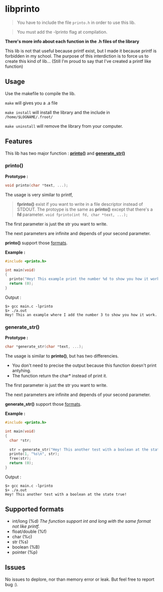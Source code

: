 # libprinto
> You have to include the file `printo.h` in order to use this lib.

> You must add the -lprinto flag at compilation.

**There's more info about each function in the .h files of the library** 

This lib is not that useful because printf exist, but I made it because printf is forbidden in my school. The purpose of this interdiction is to force us to create this kind of lib... (Still I'm proud to say that I've created a printf like function)

## Usage

Use the makefile to compile the lib.

`make` will gives you a .a file

`make install` will install the library and the include in `/home/$LOGNAME/.froot/`

`make uninstall` will remove the library from your computer.

## Features

This lib has two major function : [**printo()**](#printo) and  [**generate_str()**](#generate_str)

### printo()

**Prototype :**
```c
void printo(char *text, ...);
```

The usage is very similar to printf, 

> **fprinto()** exist if you want to write in a file descriptor instead of STDOUT. 
> The protoype is the same as **printo()** except that there's a **fd** parameter. ```void fprinto(int fd, char *text, ...);```

The first parameter is just the str you want to write.

The next parameters are infinite and depends of your second parameter.

**printo()** support those [formats](#supported-formats).
  

**Example :**
```c
#include <printo.h>

int main(void)
{
  printo("Hey! This example print the number %d to show you how it work.", 3);
  return (0);
}
```
Output : 
```
$> gcc main.c -lprinto
$> ./a.out
Hey! This an example where I add the number 3 to show you how it work.
```

### generate_str()

**Prototype :**
```c
char *generate_str(char *text, ...);
```

The usage is similar to **printo()**, but has two differencies.
- You don't need to precise the output because this function doesn't print antyhing.
- The function return the char* instead of print it. 

The first parameter is just the str you want to write.

The next parameters are infinite and depends of your second parameter.

**generate_str()** support those [formats](#supported-formats).

**Example :**
```c
#include <printo.h>

int main(void)
{
  char *str;
  
  str = generate_str("Hey! This another test with a boolean at the state %B!", true);
  printo(1, "%s\n", str);
  free(str);
  return (0);
}
```
Output : 
```
$> gcc main.c -lprinto
$> ./a.out
Hey! This another test with a boolean at the state true!
```

## Supported formats
  - int/long (%d) *The function support int and long with the same format not like printf.*
  - float/double (%f)
  - char (%c)
  - str (%s)
  - boolean (%B)
  - pointer (%p)

## Issues
No issues to deplore, nor than memory error or leak. But feel free to report bug :).
